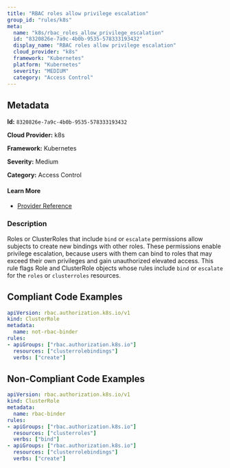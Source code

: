 ```yaml
---
title: "RBAC roles allow privilege escalation"
group_id: "rules/k8s"
meta:
  name: "k8s/rbac_roles_allow_privilege_escalation"
  id: "8320826e-7a9c-4b0b-9535-578333193432"
  display_name: "RBAC roles allow privilege escalation"
  cloud_provider: "k8s"
  framework: "Kubernetes"
  platform: "Kubernetes"
  severity: "MEDIUM"
  category: "Access Control"
---
```

## Metadata

**Id:** `8320826e-7a9c-4b0b-9535-578333193432`

**Cloud Provider:** k8s

**Framework:** Kubernetes

**Severity:** Medium

**Category:** Access Control

#### Learn More

 - [Provider Reference](https://kubernetes.io/docs/reference/access-authn-authz/rbac/#restrictions-on-role-binding-creation-or-update)

### Description

 Roles or ClusterRoles that include `bind` or `escalate` permissions allow subjects to create new bindings with other roles. These permissions enable privilege escalation, because users with them can bind to roles that may exceed their own privileges and gain unauthorized elevated access. This rule flags Role and ClusterRole objects whose rules include `bind` or `escalate` for the `roles` or `clusterroles` resources.


## Compliant Code Examples
```yaml
apiVersion: rbac.authorization.k8s.io/v1
kind: ClusterRole
metadata:
  name: not-rbac-binder
rules:
- apiGroups: ["rbac.authorization.k8s.io"]
  resources: ["clusterrolebindings"]
  verbs: ["create"]

```
## Non-Compliant Code Examples
```yaml
apiVersion: rbac.authorization.k8s.io/v1
kind: ClusterRole
metadata:
  name: rbac-binder
rules:
- apiGroups: ["rbac.authorization.k8s.io"]
  resources: ["clusterroles"]
  verbs: ["bind"]
- apiGroups: ["rbac.authorization.k8s.io"]
  resources: ["clusterrolebindings"]
  verbs: ["create"]

```